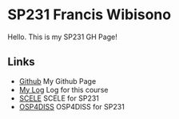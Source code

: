 <link rel="stylesheet" type="text/css" href="style.css">

# SP231 Francis Wibisono 

Hello. This is my SP231 GH Page!

## Links
* [Github](https://www.github.com/fwibisono87)  My Github Page
* [My Log](https://raw.githubusercontent.com/fwibisono87/sp231/main/TXT/mylog.txt) Log for this course
* [SCELE](https://scele.cs.ui.ac.id/course/view.php?id=3545) SCELE for SP231
* [OSP4DISS](https://osp4diss.vlsm.org/ASP.html#idx00) OSP4DISS for SP231
